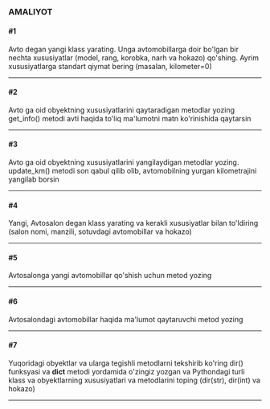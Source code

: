 [<h2><h2>]()

**<h3>AMALIYOT</h3>**

**<h4>#1</h4>**
Avto degan yangi klass yarating. Unga avtomobillarga doir bo'lgan bir nechta xususiyatlar (model, rang, korobka, narh va hokazo) qo'shing. Ayrim xususiyatlarga standart qiymat bering (masalan, kilometer=0)
<hr>

**<h4>#2</h4>**
Avto ga oid obyektning xususiyatlarini qaytaradigan metodlar yozing get_info() metodi avti haqida to'liq ma'lumotni matn ko'rinishida qaytarsin
<hr>

**<h4>#3</h4>**
Avto ga oid obyektning xususiyatlarini yangilaydigan metodlar yozing. update_km() metodi son qabul qilib olib, avtomobilning yurgan kilometrajini yangilab borsin
<hr>

**<h4>#4</h4>**
Yangi, Avtosalon degan klass yarating va kerakli xususiyatlar bilan to'ldiring (salon nomi, manzili, sotuvdagi avtomobillar va hokazo)
<hr>

**<h4>#5</h4>**
Avtosalonga yangi avtomobillar qo'shish uchun metod yozing
<hr>

**<h4>#6</h4>**
Avtosalondagi avtomobillar haqida ma'lumot qaytaruvchi metod yozing
<hr>

**<h4>#7</h4>**
Yuqoridagi obyektlar va ularga tegishli metodlarni tekshirib ko'ring dir() funksyasi va __dict__ metodi yordamida o'zingiz yozgan va Pythondagi turli klass va obyektlarning xususiyatlari va metodlarini toping (dir(str), dir(int) va hokazo)
<hr>
